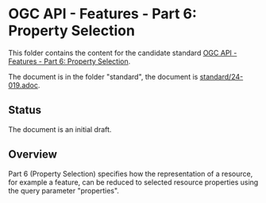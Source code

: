 # OGC API - Features - Part 6: Property Selection

This folder contains the content for the candidate standard [OGC API - Features - Part 6: Property Selection](https://docs.ogc.org/DRAFTS/24-019.html). 

The document is in the folder "standard", the document is [standard/24-019.adoc](https://github.com/opengeospatial/ogcapi-features/blob/master/extensions/property-selection/standard/24-019.adoc).

## Status

The document is an initial draft.

## Overview

Part 6 (Property Selection) specifies how the representation of a resource, for example a feature, can be reduced to selected resource properties using the query parameter "properties".
